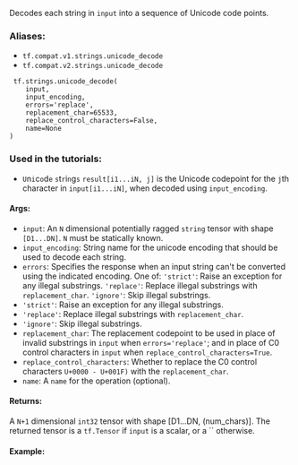 Decodes each string in `input` into a sequence of Unicode code points.
### Aliases:
- `tf.compat.v1.strings.unicode_decode`
- `tf.compat.v2.strings.unicode_decode`

```
 tf.strings.unicode_decode(
    input,
    input_encoding,
    errors='replace',
    replacement_char=65533,
    replace_control_characters=False,
    name=None
)
```
### Used in the tutorials:
- ``U``n``i``c``o``d``e`` ``s``t``r``i``n``g``s``
`result[i1...iN, j]` is the Unicode codepoint for the `j`th character in `input[i1...iN]`, when decoded using `input_encoding`.
#### Args:
- `input`: An `N` dimensional potentially ragged `string` tensor with shape `[D1...DN]`. `N` must be statically known.
- `input_encoding`: String name for the unicode encoding that should be used to decode each string.
- `errors`: Specifies the response when an input string can't be converted using the indicated encoding. One of:
`'strict'`: Raise an exception for any illegal substrings.
`'replace'`: Replace illegal substrings with `replacement_char`.
`'ignore'`: Skip illegal substrings.
- `'strict'`: Raise an exception for any illegal substrings.
- `'replace'`: Replace illegal substrings with `replacement_char`.
- `'ignore'`: Skip illegal substrings.
- `replacement_char`: The replacement codepoint to be used in place of invalid substrings in `input` when `errors='replace'`; and in place of C0 control characters in `input` when `replace_control_characters=True`.
- `replace_control_characters`: Whether to replace the C0 control characters `U+0000 - U+001F)` with the `replacement_char`.
- `name`: A `name` for the operation (optional).
#### Returns:
A `N+1` dimensional `int32` tensor with shape [D1...DN, (num_chars)]. The returned tensor is a `tf.Tensor` if `input` is a scalar, or a `` otherwise.
#### Example:
